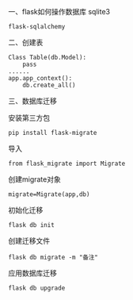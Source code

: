 一、flask如何操作数据库 sqlite3

    flask-sqlalchemy

二、创建表

    Class Table(db.Model):
        pass
    ......
    app.app_context():
        db.create_all()

三、数据库迁移

安装第三方包

`pip install flask-migrate`

导入

`from flask_migrate import Migrate`

创建migrate对象

`migrate=Migrate(app,db)`

初始化迁移

`flask db init`

创建迁移文件

`flask db migrate -m "备注"`

应用数据库迁移

`flask db upgrade`